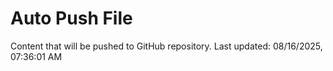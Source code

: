 # Auto Push File

Content that will be pushed to GitHub repository.
Last updated: 08/16/2025, 07:36:01 AM